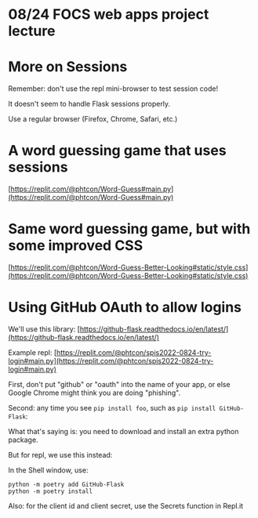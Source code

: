 # 08/24 FOCS web apps project lecture


# More on Sessions

Remember: don't use the repl mini-browser to test session code!

It doesn't seem to handle Flask sessions properly.

Use a regular browser (Firefox, Chrome, Safari, etc.)

# A word guessing game that uses sessions


[https://replit.com/@phtcon/Word-Guess#main.py](https://replit.com/@phtcon/Word-Guess#main.py)

# Same word guessing game, but with some improved CSS

[https://replit.com/@phtcon/Word-Guess-Better-Looking#static/style.css](https://replit.com/@phtcon/Word-Guess-Better-Looking#static/style.css)


# Using GitHub OAuth to allow logins

We'll use this library: [https://github-flask.readthedocs.io/en/latest/](https://github-flask.readthedocs.io/en/latest/)

Example repl: [https://replit.com/@phtcon/spis2022-0824-try-login#main.py](https://replit.com/@phtcon/spis2022-0824-try-login#main.py)

First, don't put "github" or "oauth" into the name of your app, or else Google Chrome might think you are doing "phishing".

Second: any time you see `pip install foo`, such as `pip install GitHub-Flask`:

What that's saying is: you need to download and install an extra python package.

But for repl, we use this instead:

In the Shell window, use:

```
python -m poetry add GitHub-Flask
python -m poetry install
```

Also: for the client id and client secret, use the Secrets function in Repl.it

